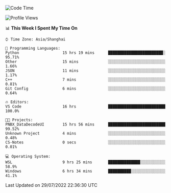 <!--START_SECTION:waka-->
![Code Time](http://img.shields.io/badge/Code%20Time-173%20hrs%2033%20mins-blue)

![Profile Views](http://img.shields.io/badge/Profile%20Views-1-blue)

📊 **This Week I Spent My Time On** 

```text
⌚︎ Time Zone: Asia/Shanghai

💬 Programming Languages: 
Python                   15 hrs 19 mins      ████████████████████████░   95.71% 
Other                    15 mins             ░░░░░░░░░░░░░░░░░░░░░░░░░   1.66% 
JSON                     11 mins             ░░░░░░░░░░░░░░░░░░░░░░░░░   1.17% 
C++                      7 mins              ░░░░░░░░░░░░░░░░░░░░░░░░░   0.81% 
Git Config               6 mins              ░░░░░░░░░░░░░░░░░░░░░░░░░   0.64%

🔥 Editors: 
VS Code                  16 hrs              █████████████████████████   100.0%

🐱‍💻 Projects: 
PNBX_DataDecodeUI        15 hrs 56 mins      █████████████████████████   99.52% 
Unknown Project          4 mins              ░░░░░░░░░░░░░░░░░░░░░░░░░   0.48% 
CS-Notes                 0 secs              ░░░░░░░░░░░░░░░░░░░░░░░░░   0.01%

💻 Operating System: 
WSL                      9 hrs 25 mins       ██████████████░░░░░░░░░░░   58.9% 
Windows                  6 hrs 34 mins       ██████████░░░░░░░░░░░░░░░   41.1%

```


 Last Updated on 29/07/2022 22:36:30 UTC
<!--END_SECTION:waka-->